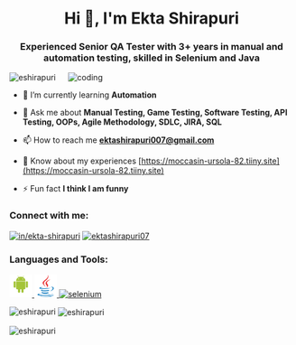 
<h1 align="center">Hi 👋, I'm Ekta Shirapuri</h1>
<h3 align="center">Experienced Senior QA Tester with 3+ years in manual and automation testing, skilled in Selenium and Java</h3>

<img align="right" alt="coding" width="400" src="https://user-images.githubusercontent.com/74038190/241765453-85cb9521-97c0-4a65-9358-7db8099fac7f.gif">

<p align="left"> <img src="https://komarev.com/ghpvc/?username=eshirapuri&label=Profile%20views&color=0e75b6&style=flat" alt="eshirapuri" /> </p>

- 🌱 I’m currently learning **Automation**

- 💬 Ask me about **Manual Testing, Game Testing, Software Testing, API Testing, OOPs, Agile Methodology, SDLC, JIRA, SQL**

- 📫 How to reach me **ektashirapuri007@gmail.com**

- 📄 Know about my experiences [https://moccasin-ursola-82.tiiny.site](https://moccasin-ursola-82.tiiny.site)

- ⚡ Fun fact **I think I am funny**




<h3 align="left">Connect with me:</h3>
<p align="left">
<a href="https://linkedin.com/in/in/ekta-shirapuri" target="blank"><img align="center" src="https://raw.githubusercontent.com/rahuldkjain/github-profile-readme-generator/master/src/images/icons/Social/linked-in-alt.svg" alt="in/ekta-shirapuri" height="30" width="40" /></a>
<a href="https://instagram.com/ektashirapuri07" target="blank"><img align="center" src="https://raw.githubusercontent.com/rahuldkjain/github-profile-readme-generator/master/src/images/icons/Social/instagram.svg" alt="ektashirapuri07" height="30" width="40" /></a>
</p>

<h3 align="left">Languages and Tools:</h3>
<p align="left"> <a href="https://developer.android.com" target="_blank" rel="noreferrer"> <img src="https://raw.githubusercontent.com/devicons/devicon/master/icons/android/android-original-wordmark.svg" alt="android" width="40" height="40"/> </a> <a href="https://www.java.com" target="_blank" rel="noreferrer"> <img src="https://raw.githubusercontent.com/devicons/devicon/master/icons/java/java-original.svg" alt="java" width="40" height="40"/> </a> <a href="https://www.selenium.dev" target="_blank" rel="noreferrer"> <img src="https://raw.githubusercontent.com/detain/svg-logos/780f25886640cef088af994181646db2f6b1a3f8/svg/selenium-logo.svg" alt="selenium" width="40" height="40"/> </a> </p>

<p><img align="left" src="https://github-readme-stats.vercel.app/api/top-langs?username=eshirapuri&show_icons=true&locale=en&layout=compact" alt="eshirapuri" /></p>

<p>&nbsp;<img align="center" src="https://github-readme-stats.vercel.app/api?username=eshirapuri&show_icons=true&locale=en" alt="eshirapuri" /></p>

<p><img align="center" src="https://github-readme-streak-stats.herokuapp.com/?user=eshirapuri&" alt="eshirapuri" /></p>
